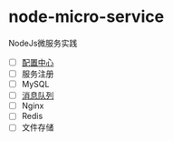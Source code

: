 # node-micro-service

NodeJs微服务实践

- [ ] [配置中心](./nacos/README.md)
- [ ] 服务注册
- [ ] MySQL
- [ ] [消息队列](./mq/rocket-mq/README.md)
- [ ] Nginx
- [ ] Redis
- [ ] 文件存储
